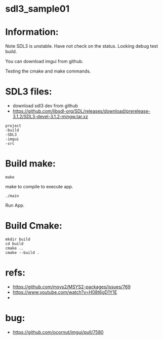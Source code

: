 # sdl3_sample01

# Information:
 Note SDL3 is unstable. Have not check on the status. Looking debug test build.

 You can download imgui from github.

 Testing the cmake and make commands.


# SDL3 files:
 - download sdl3 dev from github
 - https://github.com/libsdl-org/SDL/releases/download/prerelease-3.1.2/SDL3-devel-3.1.2-mingw.tar.xz

```
project
-build
-SDL3
-imgui
-src
```

# Build make:
```
make
```
make to compile to execute app.

```
./main
```
  Run App.

# Build Cmake:

```
mkdir build
cd build
cmake ..
cmake --build .
```

# refs:
 - https://github.com/msys2/MSYS2-packages/issues/769
 - https://www.youtube.com/watch?v=H08t6gD1Y1E
 - 
# bug:
 - https://github.com/ocornut/imgui/pull/7580